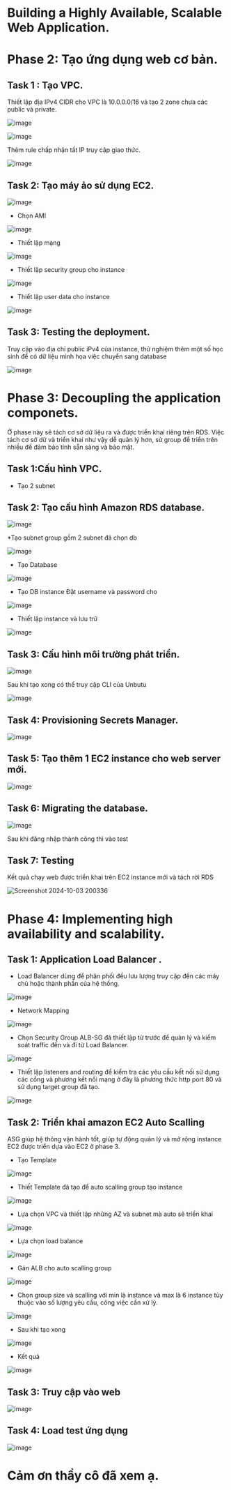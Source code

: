 # Building a Highly Available, Scalable Web Application.
# Phase 2: Tạo ứng dụng web cơ bản.
## Task 1 : Tạo VPC.
Thiết lập địa IPv4 CIDR cho VPC là 10.0.0.0/16 và tạo 2 zone chưa các public và private.

![image](https://github.com/user-attachments/assets/9c850306-3585-4e46-88b7-704ad20963a0)

![image](https://github.com/user-attachments/assets/7819918b-16c1-4298-8c5e-b2f91205fedd)

Thêm rule chấp nhận tất IP truy cập giao thức.

![image](https://github.com/user-attachments/assets/c6678235-8e56-40bd-bf2d-a38a47835c42)

## Task 2: Tạo máy ảo sử dụng EC2.

![image](https://github.com/user-attachments/assets/9b02bbdd-02b7-4d56-ba8d-e29350f62c0e)

* Chọn AMI

![image](https://github.com/user-attachments/assets/e7876fe0-4095-4312-a12a-a3d5ce3f05d0)


* Thiết lập mạng

![image](https://github.com/user-attachments/assets/7415ded4-83f3-4691-83b1-d6d140f1d086)


* Thiết lập security group cho instance

![image](https://github.com/user-attachments/assets/37478a4f-154d-4440-b45a-7a81574a156a)


* Thiết lập user data cho instance

![image](https://github.com/user-attachments/assets/e734da38-7ad9-4af9-825e-5b63c7aa328f)



## Task 3: Testing the deployment.
Truy cập vào địa chỉ public iPv4 của instance, thử nghiệm thêm một số học sinh để có dữ liệu minh họa việc chuyển sang database

![image](https://github.com/user-attachments/assets/fd5930e6-8d49-4922-b68e-39da05747e22)

# Phase 3: Decoupling the application componets.
Ở phase này sẽ tách cơ sở dữ liệu ra và được triển khai riêng trên RDS. Việc tách cơ sở dữ và triển khai như vậy dễ quản lý hơn, sử group để triển trên nhiều để đảm bảo tính sẵn sàng và bảo mật.

## Task 1:Cấu hình VPC.
* Tạo 2 subnet 
## Task 2: Tạo cấu hình Amazon RDS database.

![image](https://github.com/user-attachments/assets/8186532f-461e-4237-90c3-98ed4ff9819e)

*Tạo subnet group gồm 2 subnet đã chọn db 

![image](https://github.com/user-attachments/assets/0dfe5f58-8285-405b-ba25-e51cd9297159)


* Tạo Database

![image](https://github.com/user-attachments/assets/49d6b96c-b15b-4945-bac9-9d05b75e1953)

* Tạo DB instance
Đặt username và password cho 

![image](https://github.com/user-attachments/assets/105903c4-ba64-43ae-a630-32ce41ba61ef)

* Thiết lập instance và lưu trữ

![image](https://github.com/user-attachments/assets/45b42e50-e560-4520-a9a5-b61fd00918ea)

## Task 3: Cấu hình môi trường phát triển.

![image](https://github.com/user-attachments/assets/dff727f1-794e-4c1b-b751-0ba9a00b8fc1)

Sau khi tạo xong có thể truy cập CLI của Unbutu

![image](https://github.com/user-attachments/assets/875207ff-375f-401d-82f5-8643268ec43e)

## Task 4: Provisioning Secrets Manager.

![image](https://github.com/user-attachments/assets/b97ba6d9-12b7-4ddd-abbe-55926e0c0230)

## Task 5: Tạo thêm 1 EC2 instance cho web server mới.

![image](https://github.com/user-attachments/assets/8a9deb20-c0c9-4a06-9320-3cd7107021c3)

## Task 6: Migrating the database.

![image](https://github.com/user-attachments/assets/870ece46-65ae-4998-b3e4-e572e525038f)

Sau khi đăng nhập thành công thì vào test

## Task 7: Testing

Kết quả chạy web được triển khai trên EC2 instance mới và tách rời RDS

![Screenshot 2024-10-03 200336](https://github.com/user-attachments/assets/54d3d2b2-3203-4d39-95e7-4f20e077a0ea)

# Phase 4: Implementing high availability and scalability.
## Task 1: Application Load Balancer .
* Load Balancer dùng để phân phối đều lưu lượng truy cập đến các máy chủ hoặc thành phần của hệ thống.

![image](https://github.com/user-attachments/assets/b04076f0-5b04-4663-a263-f29086b90805)

* Network Mapping

![image](https://github.com/user-attachments/assets/c8ddb301-6d0d-42c6-8d38-cc5a031f946d)

* Chọn Security Group ALB-SG đã thiết lập từ trước để quản lý và kiểm soát traffic đến và đi từ Load Balancer.

![image](https://github.com/user-attachments/assets/37c9dfb6-d4ca-4c48-b59c-a7bf2723d4f7)

* Thiết lập listeners and routing để kiểm tra các yêu cầu kết nối sử dụng các cổng và phương kết nối mạng ở đây là phương thức http port 80 và sử dụng target group đã tạo.

![image](https://github.com/user-attachments/assets/18dded3e-77c2-478c-8679-6bff0092581d)

## Task 2: Triển khai amazon EC2 Auto Scalling
ASG giúp hệ thông vận hành tốt, giúp tự động quản lý và mở rộng instance EC2 được triển dựa vào EC2 ở phase 3.
* Tạo Template

![image](https://github.com/user-attachments/assets/58e21919-0ae9-4a3e-9fa8-7771e8ef514a)

* Thiết Template đã tạo để auto scalling group tạo instance

![image](https://github.com/user-attachments/assets/87ea64f1-8e92-43f6-badd-2fc34bd25945)

* Lựa chọn VPC và thiết lập những AZ và subnet mà auto sẽ triển khai

![image](https://github.com/user-attachments/assets/5dd19a0c-c000-4568-9a59-b0316c988888)

* Lựa chọn load balance

![image](https://github.com/user-attachments/assets/7fd6bb11-3107-4df2-b95d-78ca694ed5e6)

* Gán ALB cho auto scalling group

![image](https://github.com/user-attachments/assets/56955d5c-5e95-46d8-a82a-2393f0d439b2)

* Chọn group size và scalling với min là instance và max là 6 instance tùy thuộc vào số lượng yêu cầu, công việc cần xử lý.

![image](https://github.com/user-attachments/assets/f654b496-5046-42fb-87f5-5a08c87853c5)

* Sau khi tạo xong

![image](https://github.com/user-attachments/assets/5faae8ce-9c54-468f-916f-ca1b70e75c89)

* Kết quả

![image](https://github.com/user-attachments/assets/83c08114-cc4e-4bae-9489-c99138308db3)

## Task 3: Truy cập vào web

![image](https://github.com/user-attachments/assets/25fabd2e-df9c-4910-87d3-a88d8fb57480)

## Task 4: Load test ứng dụng

![image](https://github.com/user-attachments/assets/3b7da79b-9a05-4524-9d80-7447df7a4c9f)

# Cảm ơn thầy cô đã xem ạ.
